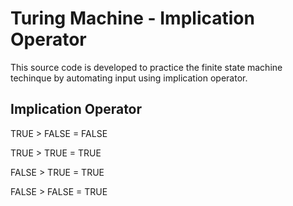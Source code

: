 <h1>Turing Machine - Implication Operator</h1>

This source code is developed to practice the finite state machine techinque by automating input using implication operator.

<h2>Implication Operator</h2>

<p> TRUE > FALSE = FALSE <p>
<p> TRUE > TRUE = TRUE <p>
<p> FALSE > TRUE = TRUE <p>
<p> FALSE > FALSE = TRUE <p>
